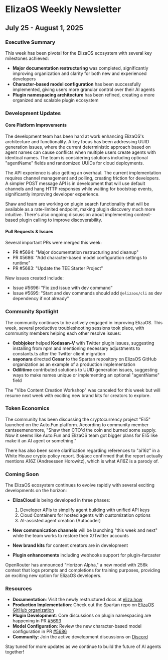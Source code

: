 # ElizaOS Weekly Newsletter
## July 25 - August 1, 2025

### Executive Summary
This week has been pivotal for the ElizaOS ecosystem with several key milestones achieved:
- **Major documentation restructuring** was completed, significantly improving organization and clarity for both new and experienced developers
- **Character-based model configuration** has been successfully implemented, giving users more granular control over their AI agents
- **Plugin namespacing architecture** has been refined, creating a more organized and scalable plugin ecosystem

### Development Updates

#### Core Platform Improvements
The development team has been hard at work enhancing ElizaOS's architecture and functionality. A key focus has been addressing UUID generation issues, where the current deterministic approach based on agent names can cause conflicts when multiple users create agents with identical names. The team is considering solutions including optional "agentName" fields and randomized UUIDs for cloud deployments.

The API experience is also getting an overhaul. The current implementation requires channel management and polling, creating friction for developers. A simpler POST message API is in development that will use default channels and hang HTTP responses while waiting for bootstrap events, significantly improving developer experience.

Shaw and team are working on plugin search functionality that will be available as a rate-limited endpoint, making plugin discovery much more intuitive. There's also ongoing discussion about implementing context-based plugin calling to improve discoverability.

#### Pull Requests & Issues
Several important PRs were merged this week:
- PR #5694: "Major documentation restructuring and cleanup"
- PR #5686: "Add character-based model configuration settings to runtime"
- PR #5683: "Update the TEE Starter Project"

New issues created include:
- Issue #5696: "Fix zod issue with dev command" 
- Issue #5695: "Start and dev commands should add `@elizaos/cli` as dev dependency if not already"

### Community Spotlight
The community continues to be actively engaged in improving ElizaOS. This week, several productive troubleshooting sessions took place, with community members helping each other resolve issues:

- **0xbbjoker** helped **Kodasan-V** with Twitter plugin issues, suggesting installing from npm and mentioning necessary adjustments to constants.ts after the Twitter client migration
- **sayonara** directed **Cesar** to the Spartan repository on ElizaOS GitHub organization as an example of a production implementation
- **Odilitime** contributed solutions to UUID generation issues, suggesting ways to make names unique or implementing an optional "agentName" field

The "Vibe Content Creation Workshop" was canceled for this week but will resume next week with exciting new brand kits for creators to explore.

### Token Economics
The community has been discussing the cryptocurrency project "Eli5" launched on the Auto.Fun platform. According to community member cantseemenomore, "Shaw then CTO'd the coin and burned some supply. Now it seems like Auto.Fun and ElizaOS team got bigger plans for Eli5 like make it an AI agent or something."

There has also been some clarification regarding references to "ai16z" in a White House crypto policy report. Boj/acc confirmed that the report actually mentions A16Z (Andreessen Horowitz), which is what AI16Z is a parody of.

### Coming Soon
The ElizaOS ecosystem continues to evolve rapidly with several exciting developments on the horizon:

- **ElizaCloud** is being developed in three phases:
  1. Developer APIs to simplify agent building with unified API keys
  2. Cloud Containers for hosted agents with customization options
  3. AI-assisted agent creation (Autocoder)

- **New communication channels** will be launching "this week and next" while the team works to restore their X/Twitter accounts
- **New brand kits** for content creators are in development
- **Plugin enhancements** including webhooks support for plugin-farcaster

OpenRouter has announced "Horizon Alpha," a new model with 256k context that logs prompts and completions for training purposes, providing an exciting new option for ElizaOS developers.

### Resources
- **Documentation**: Visit the newly restructured docs at [eliza.how](http://www.eliza.how)
- **Production Implementation**: Check out the Spartan repo on [ElizaOS GitHub organization](https://github.com/elizaOS)
- **Plugin Development**: Core discussions on plugin namespacing are happening in PR [#5693](https://github.com/elizaOS/eliza/pull/5693)
- **Model Configuration**: Review the new character-based model configuration in PR [#5686](https://github.com/elizaOS/eliza/pull/5686)
- **Community**: Join the active development discussions on [Discord](https://discord.gg/elizaos)

Stay tuned for more updates as we continue to build the future of AI agents together!